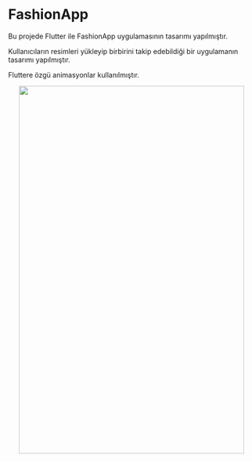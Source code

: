 # FashionApp
Bu projede Flutter ile FashionApp uygulamasının tasarımı yapılmıştır.

Kullanıcıların resimleri yükleyip birbirini takip edebildiği bir uygulamanın tasarımı yapılmıştır.

Fluttere özgü animasyonlar kullanılmıştır.

<p align="center">
  <img width="460" height="750" src="https://github.com/ferhatiltas/FashionApp/blob/master/asdm.gif">
</p>
